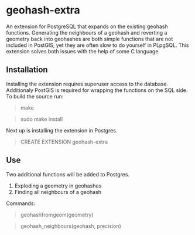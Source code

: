 # geohash-extra

An extension for PostgreSQL that expands on the existing geohash functions. Generating the neighbours of a geohash and reverting a geometry back into geohashes are both simple functions that are not included in PostGIS, yet they are often slow to do yourself in PLpgSQL. This extension solves both issues with the help of some C language.

## Installation

Installing the extension requires superuser access to the database. Additionaly PostGIS is required for wrapping the functions on the SQL side. To build the source run:

>make

>sudo make install

Next up is installing the extension in Postgres.

>CREATE EXTENSION geohash-extra

## Use

Two additional functions will be added to Postgres.

1. Exploding a geometry in geohashes
2. Finding all neighbours of a geohash

Commands:
>geohashfromgeom(geometry)

>geohash_neighbours(geohash, precision)
